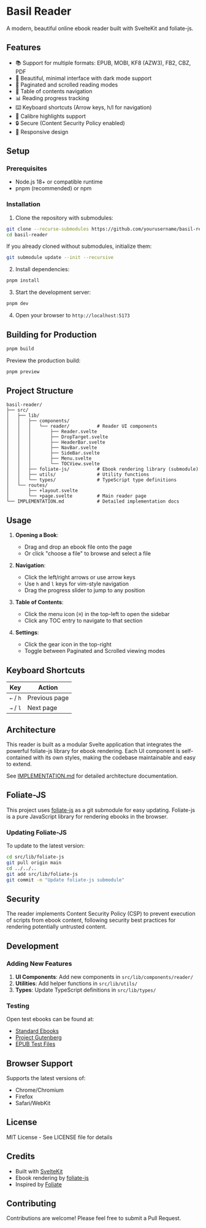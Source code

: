 # Basil Reader

A modern, beautiful online ebook reader built with SvelteKit and foliate-js.

## Features

- 📚 Support for multiple formats: EPUB, MOBI, KF8 (AZW3), FB2, CBZ, PDF
- 🎨 Beautiful, minimal interface with dark mode support
- 📖 Paginated and scrolled reading modes
- 🔖 Table of contents navigation
- 📊 Reading progress tracking
- ⌨️ Keyboard shortcuts (Arrow keys, h/l for navigation)
- 🎯 Calibre highlights support
- 🔒 Secure (Content Security Policy enabled)
- 📱 Responsive design

## Setup

### Prerequisites

- Node.js 18+ or compatible runtime
- pnpm (recommended) or npm

### Installation

1. Clone the repository with submodules:

```bash
git clone --recurse-submodules https://github.com/yourusername/basil-reader.git
cd basil-reader
```

If you already cloned without submodules, initialize them:

```bash
git submodule update --init --recursive
```

2. Install dependencies:

```bash
pnpm install
```

3. Start the development server:

```bash
pnpm dev
```

4. Open your browser to `http://localhost:5173`

## Building for Production

```bash
pnpm build
```

Preview the production build:

```bash
pnpm preview
```

## Project Structure

```
basil-reader/
├── src/
│   ├── lib/
│   │   ├── components/
│   │   │   └── reader/          # Reader UI components
│   │   │       ├── Reader.svelte
│   │   │       ├── DropTarget.svelte
│   │   │       ├── HeaderBar.svelte
│   │   │       ├── NavBar.svelte
│   │   │       ├── SideBar.svelte
│   │   │       ├── Menu.svelte
│   │   │       └── TOCView.svelte
│   │   ├── foliate-js/          # Ebook rendering library (submodule)
│   │   ├── utils/               # Utility functions
│   │   └── types/               # TypeScript type definitions
│   └── routes/
│       ├── +layout.svelte
│       └── +page.svelte         # Main reader page
└── IMPLEMENTATION.md            # Detailed implementation docs
```

## Usage

1. **Opening a Book**:
   - Drag and drop an ebook file onto the page
   - Or click "choose a file" to browse and select a file

2. **Navigation**:
   - Click the left/right arrows or use arrow keys
   - Use `h` and `l` keys for vim-style navigation
   - Drag the progress slider to jump to any position

3. **Table of Contents**:
   - Click the menu icon (≡) in the top-left to open the sidebar
   - Click any TOC entry to navigate to that section

4. **Settings**:
   - Click the gear icon in the top-right
   - Toggle between Paginated and Scrolled viewing modes

## Keyboard Shortcuts

| Key       | Action        |
| --------- | ------------- |
| `←` / `h` | Previous page |
| `→` / `l` | Next page     |

## Architecture

This reader is built as a modular Svelte application that integrates the powerful foliate-js library for ebook rendering. Each UI component is self-contained with its own styles, making the codebase maintainable and easy to extend.

See [IMPLEMENTATION.md](./IMPLEMENTATION.md) for detailed architecture documentation.

## Foliate-JS

This project uses [foliate-js](https://github.com/johnfactotum/foliate-js) as a git submodule for easy updating. Foliate-js is a pure JavaScript library for rendering ebooks in the browser.

### Updating Foliate-JS

To update to the latest version:

```bash
cd src/lib/foliate-js
git pull origin main
cd ../../..
git add src/lib/foliate-js
git commit -m "Update foliate-js submodule"
```

## Security

The reader implements Content Security Policy (CSP) to prevent execution of scripts from ebook content, following security best practices for rendering potentially untrusted content.

## Development

### Adding New Features

1. **UI Components**: Add new components in `src/lib/components/reader/`
2. **Utilities**: Add helper functions in `src/lib/utils/`
3. **Types**: Update TypeScript definitions in `src/lib/types/`

### Testing

Open test ebooks can be found at:

- [Standard Ebooks](https://standardebooks.org/)
- [Project Gutenberg](https://www.gutenberg.org/)
- [EPUB Test Files](https://github.com/johnfactotum/epub-test)

## Browser Support

Supports the latest versions of:

- Chrome/Chromium
- Firefox
- Safari/WebKit

## License

MIT License - See LICENSE file for details

## Credits

- Built with [SvelteKit](https://kit.svelte.dev/)
- Ebook rendering by [foliate-js](https://github.com/johnfactotum/foliate-js)
- Inspired by [Foliate](https://github.com/johnfactotum/foliate)

## Contributing

Contributions are welcome! Please feel free to submit a Pull Request.

